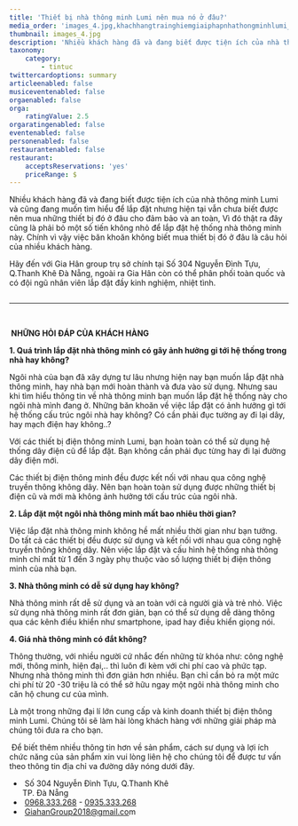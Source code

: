 ```yaml
---
title: 'Thiết bị nhà thông minh Lumi nên mua nó ở đâu?'
media_order: 'images_4.jpg,khachhangtrainghiemgiaiphapnhathongminhlumi_jpxo.jpg'
thumbnail: images_4.jpg
description: 'Nhiều khách hàng đã và đang biết được tiện ích của nhà thông minh Lumi và cũng đang muốn tìm hiểu để lắp đặt nhưng hiện tại vẫn chưa biết được nên mua những thiết bị đó ở đâu cho đảm bảo và an toàn, Vì đó thật ra đây cũng là phải bỏ một số tiến không nhỏ để lắp đặt hệ thống nhà thông minh này. Chính vì vậy việc băn khoăn không biết mua thiết bị đó ở đâu là câu hỏi của nhiều khách hàng.'
taxonomy:
    category:
        - tintuc
twittercardoptions: summary
articleenabled: false
musiceventenabled: false
orgaenabled: false
orga:
    ratingValue: 2.5
orgaratingenabled: false
eventenabled: false
personenabled: false
restaurantenabled: false
restaurant:
    acceptsReservations: 'yes'
    priceRange: $
---
```


<p>Nhiều kh&aacute;ch h&agrave;ng đ&atilde; v&agrave; đang biết được tiện &iacute;ch của nh&agrave; th&ocirc;ng minh Lumi v&agrave; cũng đang muốn t&igrave;m hiểu để lắp đặt nhưng hiện tại vẫn chưa biết được n&ecirc;n mua những thiết bị đ&oacute; ở đ&acirc;u cho đảm bảo v&agrave; an to&agrave;n, V&igrave; đ&oacute; thật ra đ&acirc;y cũng l&agrave; phải bỏ một số tiến kh&ocirc;ng nhỏ để lắp đặt hệ thống nh&agrave; th&ocirc;ng minh n&agrave;y. Ch&iacute;nh v&igrave; vậy việc băn khoăn kh&ocirc;ng biết mua thiết bị đ&oacute; ở đ&acirc;u l&agrave; c&acirc;u hỏi của nhiều kh&aacute;ch h&agrave;ng.</p>
<p>H&atilde;y đến với Gia H&acirc;n group trụ sở ch&iacute;nh tại&nbsp;<span class="foo-detail foo-address">Số 304 Nguyễn Đ&igrave;nh Tựu, Q.Thanh Kh&ecirc; Đ&agrave; Nẵng, ngo&agrave;i ra Gia H&acirc;n c&ograve;n c&oacute; thể ph&acirc;n phối to&agrave;n quốc v&agrave; c&oacute; đội ngũ nh&acirc;n vi&ecirc;n lắp đặt đầy kinh nghiệm, nhiệt t&igrave;nh.</span></p>
<p><img src="/giahan/tin-tuc/thiet-bi-nha-thong-minh-lumi-nen-mua-no-o-dau/khachhangtrainghiemgiaiphapnhathongminhlumi_jpxo.jpg" alt="" /></p>
<hr />
<p>&nbsp;</p>
<p><strong><span class="foo-detail foo-address">&nbsp;NHỮNG HỎI Đ&Aacute;P CỦA KH&Aacute;CH H&Agrave;NG</span></strong></p>
<p><strong><span class="foo-detail foo-address">1. Qu&aacute; tr&igrave;nh lắp đặt nh&agrave; th&ocirc;ng minh c&oacute; g&acirc;y ảnh hưởng gi tới hệ thống trong nh&agrave; hay kh&ocirc;ng?</span></strong></p>
<p><span class="foo-detail foo-address">Ng&ocirc;i nh&agrave; của bạn đ&atilde; x&acirc;y dựng tư l&acirc;u nhưng hiện nay bạn muốn lắp đặt nh&agrave; th&ocirc;ng minh, hay nh&agrave; bạn mới ho&agrave;n th&agrave;nh v&agrave; đưa v&agrave;o sử dụng. Nhưng sau khi t&igrave;m hiểu th&ocirc;ng tin về nh&agrave; th&ocirc;ng minh bạn muốn lắp đặt hệ thống n&agrave;y cho ng&ocirc;i nh&agrave; m&igrave;nh đang ở. Những băn khoăn về việc lắp đặt c&oacute; ảnh hưởng g&igrave; tới hệ thống cấu tr&uacute;c ng&ocirc;i nh&agrave; hay kh&ocirc;ng? C&oacute; cần phải đục tường ay đi lại d&acirc;y, hay mạch điện hay kh&ocirc;ng..?</span></p>
<p>Với c&aacute;c thiết bị điện th&ocirc;ng minh Lumi, bạn ho&agrave;n to&agrave;n c&oacute; thể sử dụng hệ thống d&acirc;y điện cũ để lắp đặt. Bạn kh&ocirc;ng cần phải đục từng hay đi lại đường d&acirc;y điện mới.</p>
<p>C&aacute;c thiết bị điện th&ocirc;ng minh đều được kết nối với nhau qua c&ocirc;ng nghệ truyền th&ocirc;ng kh&ocirc;ng d&acirc;y. N&ecirc;n bạn ho&agrave;n to&agrave;n sử dụng được những thiết bị điện cũ v&agrave; mới m&agrave; kh&ocirc;ng ảnh hưởng tới cấu tr&uacute;c của ng&ocirc;i nh&agrave;.</p>
<p><strong>2. Lắp đặt một ng&ocirc;i nh&agrave; th&ocirc;ng minh mất bao nhi&ecirc;u thời gian?</strong></p>
<p>Việc lắp đặt nh&agrave; th&ocirc;ng minh kh&ocirc;ng hề mất nhiều thời gian như bạn tưởng. Do tất cả c&aacute;c thiết bị đều được sử dụng v&agrave; kết nối với nhau qua c&ocirc;ng nghệ truyền th&ocirc;ng kh&ocirc;ng d&acirc;y. N&ecirc;n việc lắp đặt v&agrave; cấu h&igrave;nh hệ thống nh&agrave; th&ocirc;ng minh chỉ mất từ 1 đến 3 ng&agrave;y phụ thuộc v&agrave;o số lượng thiết bị điện th&ocirc;ng minh của nh&agrave; bạn.</p>
<p><strong>3. Nh&agrave; th&ocirc;ng minh c&oacute; dễ sử dụng hay kh&ocirc;ng?</strong></p>
<p>Nh&agrave; th&ocirc;ng minh rất dễ sử dụng v&agrave; an to&agrave;n với cả người gi&agrave; v&agrave; trẻ nhỏ. Việc sử dụng nh&agrave; th&ocirc;ng minh rất đơn giản, bạn c&oacute; thể sử dụng dễ d&agrave;ng th&ocirc;ng qua c&aacute;c k&ecirc;nh điều khiển như smartphone, ipad hay điều khiển giọng n&oacute;i.</p>
<p><strong>4. Gi&aacute; nh&agrave; th&ocirc;ng minh c&oacute; đắt kh&ocirc;ng?</strong></p>
<p>Th&ocirc;ng thường, với nhiều người cứ nhắc đến những từ kh&oacute;a như: c&ocirc;ng nghệ mới, th&ocirc;ng minh, hiện đại,.. th&igrave; lu&ocirc;n đi k&egrave;m với chi ph&iacute; cao v&agrave; phức tạp. Nhưng nh&agrave; th&ocirc;ng minh th&igrave; đơn giản hơn nhiều. Bạn chỉ cần bỏ ra một mức chi ph&iacute; từ 20 -30 triệu l&agrave; c&oacute; thể sở hữu ngay một ng&ocirc;i nh&agrave; th&ocirc;ng minh cho căn hộ chung cư của m&igrave;nh.</p>
<p>L&agrave; một trong những đại l&iacute; lớn cung cấp v&agrave; kinh doanh thiết bị điện th&ocirc;ng minh Lumi. Ch&uacute;ng t&ocirc;i sẽ l&agrave;m h&agrave;i l&ograve;ng kh&aacute;ch h&agrave;ng với những giải ph&aacute;p m&agrave; ch&uacute;ng t&ocirc;i đưa ra cho bạn.</p>
<p>&nbsp;Để biết th&ecirc;m nhiều th&ocirc;ng tin hơn về sản phẩm, c&aacute;ch sư dụng v&agrave; lợi &iacute;ch chức năng của sản phẩm xin vui l&ograve;ng li&ecirc;n hệ cho ch&uacute;ng t&ocirc;i để được tư vấn theo th&ocirc;ng tin địa chỉ va đường d&acirc;y n&oacute;ng dưới đ&acirc;y.</p>
<ul>
<li>&nbsp;<span class="foo-detail foo-address">Số 304 Nguyễn Đ&igrave;nh Tựu, Q.Thanh Kh&ecirc;&nbsp;<br />TP. Đ&agrave; Nẵng</span></li>
<li>&nbsp;<span class="foo-detail"><a href="tel:0968333268">0968.333.268</a>&nbsp;-&nbsp;<a href="tel:0935333268">0935.333.268</a></span></li>
<li>&nbsp;<span class="foo-detail"><a href="mailto:GiahanGroup2018@gmail.com">GiahanGroup2018@gmail.co</a>m</span></li>
</ul>